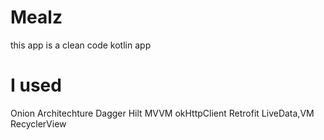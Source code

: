 # Mealz
this app is a clean code kotlin app

# I used
Onion Architechture
Dagger Hilt
MVVM
okHttpClient
Retrofit
LiveData,VM
RecyclerView

